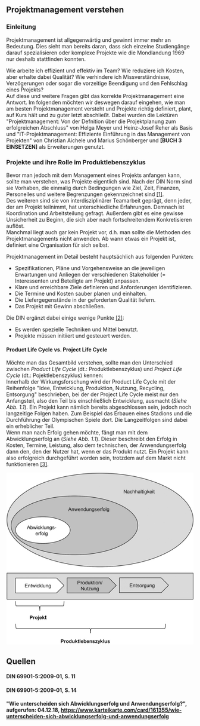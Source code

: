 ﻿## Projektmanagement verstehen

### Einleitung

Projektmanagement ist allgegenwärtig und gewinnt immer mehr an Bedeutung. 
Dies sieht man bereits daran, dass sich einzelne Studiengänge darauf spezialisieren oder 
komplexe Projekte wie die Mondlandung 1969 nur deshalb stattfinden konnten.  

Wie arbeite ich effizient und effektiv im Team? Wie reduziere ich Kosten, aber erhalte dabei Qualität? Wie verhindere ich Missverständnisse, Verzögerungen oder sogar die vorzeitige Beendigung und den Fehlschlag eines Projekts?  
Auf diese und weitere Fragen gibt das korrekte Projektmanagement eine Antwort.
Im folgenden möchten wir deswegen darauf eingehen, wie man am besten Projektmanagement versteht und Projekte richtig definiert, plant, auf Kurs hält und zu guter letzt abschließt. 
Dabei wurden die Lektüren "Projektmanagement: Von der Defnition über die Projektplanung zum erfolgreichen Abschluss" von Helga Meyer und Heinz-Josef Reher als Basis und "IT-Projektmanagement: Effiziente Einführung in das Management von Projekten" von Christian Aichele und Marius Schönberger und **[BUCH 3 EINSETZEN]** als Erweiterungen genutzt.  

### Projekte und ihre Rolle im Produktlebenszyklus
Bevor man jedoch mit dem Management eines Projekts anfangen kann, sollte man verstehen, was Projekte eigentlich sind. Nach der DIN Norm sind sie Vorhaben, die einmalig durch Bedingungen wie Ziel, Zeit, Finanzen, Personelles und weitere Begrenzungen gekennzeichnet sind [[1]](#quelle1).  
Des weiteren sind sie von interdisziplinärer Teamarbeit geprägt, denn jeder, der am Projekt teilnimmt, hat unterschiedliche Erfahrungen. Demnach ist Koordination und Arbeitsteilung gefragt. Außerdem gibt es eine gewisse Unsicherheit zu Beginn, die sich aber nach fortschreitendem Konkretisieren auflöst.  
Manchmal liegt auch gar kein Projekt vor, d.h. man sollte die Methoden des Projektmanagements nicht anwenden. Ab wann etwas ein Projekt ist, definiert eine Organisation für sich selbst.  

Projektmanagement im Detail besteht hauptsächlich aus folgenden Punkten:
-   Spezifikationen, Pläne und Vorgehensweise an die jeweiligen Erwartungen und Anliegen der verschiedenen Stakeholder (= Interessenten und Beteiligte am Projekt) anpassen.
-   Klare und erreichbare Ziele definieren und Anforderungen identifizieren.
-   Die Termine und Kosten sauber planen und einhalten.
-   Die Liefergegenstände in der geforderten Qualität liefern.
-   Das Projekt mit Gewinn abschließen.

Die DIN ergänzt dabei einige wenige Punkte [[2]](#quelle2):
- Es werden spezielle Techniken und Mittel benutzt.
- Projekte müssen initiiert und gesteuert werden.

#### Product Life Cycle vs. Project Life Cycle
Möchte man das Gesamtbild verstehen, sollte man den Unterschied zwischen *Product Life Cycle* (dt.: Produktlebenszyklus) und *Project Life Cycle* (dt.: Pojektlebenszyklus) kennen:  
Innerhalb der Wirkungsforschung wird der Product Life Cycle mit der Reihenfolge "Idee, Entwicklung, Produktion, Nutzung, Recycling, Entsorgung" beschrieben, bei der der Project Life Cycle meist nur den Anfangsteil, also den Teil bis einschließlich Entwicklung, ausmacht (*Siehe Abb. 1.1*). Ein Projekt kann nämlich bereits abgeschlossen sein, jedoch noch langzeitige Folgen haben. Zum Beispiel das Erbauen eines Stadions und die Durchführung der Olympischen Spiele dort. Die Langzeitfolgen sind dabei ein erheblicher Teil.  
Wenn man nach Erfolg gehen möchte, fängt man mit dem Abwicklungserfolg an (*Siehe Abb. 1.1*). Dieser beschreibt den Erfolg in Kosten, Termine, Leistung, also dem technischen, der Anwendungserfolg dann den, den der Nutzer hat, wenn er das Produkt nutzt. Ein Projekt kann also erfolgreich durchgeführt worden sein, trotzdem auf dem Markt nicht funktionieren [[3]](#quelle3).

![Perspektiven des Projekterfolgs](Bilder/ChristianKrebel/PerspektivenDesProjekterfolgs.png)



## Quellen
#### DIN 69901-5:2009-01, S. 11 <a name="quelle1"></a>
#### DIN 69901-5:2009-01, S. 14 <a name="quelle2"></a>
#### "Wie unterscheiden sich Abwicklungserfolg und Anwendungserfolg?", aufgerufen: 04.12.18, https://www.karteikarte.com/card/161355/wie-unterscheiden-sich-abwicklungserfolg-und-anwendungserfolg <a name="quelle3"></a>